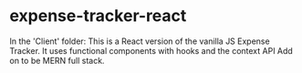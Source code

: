 # expense-tracker-react
In the 'Client' folder: This is a React version of the vanilla JS Expense Tracker. It uses functional components with hooks and the context API
Add on to be MERN full stack.

